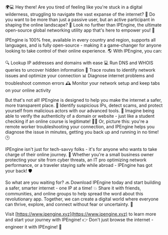 🌍💻 Hey there! Are you tired of feeling like you're stuck in a digital wilderness, struggling to navigate the vast expanse of the internet? 🤯 Do you want to be more than just a passive user, but an active participant in shaping the online landscape? 🚀 Look no further than IPEngine, the ultimate open-source global networking utility app that's here to empower you! 💪

IPEngine is 100% free, available in every country and region, supports all languages, and is fully open-source - making it a game-changer for anyone looking to take control of their online experience. 🌎 With IPEngine, you can:

🔍 Lookup IP addresses and domains with ease
💻 Run DNS and WHOIS queries to uncover hidden information
📍 Trace routes to identify network issues and optimize your connection
📊 Diagnose internet problems and troubleshoot common errors
🕰️ Monitor your network setup and keep tabs on your online activity

But that's not all! IPEngine is designed to help you make the internet a safer, more transparent place. 💪 Identify suspicious IPs, detect scams, and protect yourself from malicious actors with our advanced tools. 🚫 Imagine being able to verify the authenticity of a domain or website - just like a student checking if an online course is legitimate! 👨‍🎓 Or, picture this: you're a remote worker troubleshooting your connection, and IPEngine helps you diagnose the issue in minutes, getting you back up and running in no time! 🕒

IPEngine isn't just for tech-savvy folks - it's for anyone who wants to take charge of their online journey. 💪 Whether you're a small business owner protecting your site from cyber threats, an IT pro optimizing network performance, or a traveler staying safe while abroad - IPEngine has got your back! 🛡️

So what are you waiting for? 🔜 Download IPEngine today and start building a safer, smarter internet - one IP at a time! 💥 Share it with friends, communities, and online groups to help spread the word about this revolutionary app. Together, we can create a digital world where everyone can thrive, explore, and connect without fear or uncertainty. 🌟

Visit [https://www.ipengine.xyz](https://www.ipengine.xyz) to learn more and start your journey with IPEngine! 👉 Don't just browse the internet - engineer it with IPEngine! 🔧